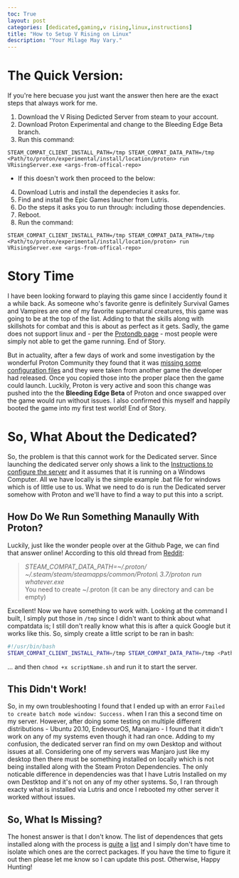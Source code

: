```yaml
---
toc: True
layout: post
categories: [dedicated,gaming,v rising,linux,instructions]
title: "How to Setup V Rising on Linux"
description: "Your Milage May Vary."
---
```


# The Quick Version:
If you're here becuase you just want the answer then here are the exact steps that always work for me.
1. Download the V Rising Dedicted Server from steam to your account.
2. Download Proton Experimental and change to the Bleeding Edge Beta branch.
3. Run this command:
```
STEAM_COMPAT_CLIENT_INSTALL_PATH=/tmp STEAM_COMPAT_DATA_PATH=/tmp <Path/to/proton/experimental/install/location/proton> run VRisingServer.exe <args-from-offical-repo>
```
- If this doesn't work then proceed to the below:
4. Download Lutris and install the dependecies it asks for.
5. Find and install the Epic Games laucher from Lutris.
6. Do the steps it asks you to run through: including those dependencies.
7. Reboot.
8. Run the command:
```
STEAM_COMPAT_CLIENT_INSTALL_PATH=/tmp STEAM_COMPAT_DATA_PATH=/tmp <Path/to/proton/experimental/install/location/proton> run VRisingServer.exe <args-from-offical-repo>
```

# Story Time
I have been looking forward to playing this game since I accidently found it a while back. As someone who's favorite genre is definitely Survival Games and Vampires are one of my favorite supernatural creatures, this game was going to be at the top of the list. Adding to that the skills along with skillshots for combat and this is about as perfect as it gets. Sadly, the game does not support linux and - per the [Protondb page](https://www.protondb.com/app/1604030) - most people were simply not able to get the game running.
End of Story.

But in actuality, after a few days of work and some investigation by the wonderful Proton Community they found that it was [missing some configuration files](https://github.com/ValveSoftware/Proton/issues/5845#issuecomment-1133871512) and they were taken from another game the developer had released. Once you copied those into the proper place then the game could launch. Luckily, Proton is very active and soon this change was pushed into the the **Bleeding Edge Beta** of Proton and once swapped over the game would run without issues. I also confirmed this myself and happily booted the game into my first test world!
End of Story.

# So, What About the Dedicated?
So, the problem is that this cannot work for the Dedicated server. Since launching the dedicated server only shows a link to the [Instructions to configure the server](https://github.com/StunlockStudios/vrising-dedicated-server-instructions) and it assumes that it is running on a Windows Computer. All we have locally is the simple example .bat file for windows which is of little use to us. What we need to do is run the Dedicated server somehow with Proton and we'll have to find a way to put this into a script. 

## How Do We Run Something Manaully With Proton?
Luckily, just like the wonder people over at the Github Page, we can find that answer online! According to this old thread from [Reddit](https://old.reddit.com/r/linux_gaming/comments/9au2qp/how_do_i_use_proton_via_command_line/):
> *STEAM_COMPAT_DATA_PATH=~/.proton/ ~/.steam/steam/steamapps/common/Proton\ 3.7/proton run whatever.exe*  
> You need to create ~/.proton (it can be any directory and can be empty)  

Excellent! Now we have something to work with. Looking at the command I built, I simply put those in `/tmp` since I didn't want to think about what compatdata is; I still don't really know what this is after a quick Google but it works like this.
So, simply create a little script to be ran in bash:
```bash
#!/usr/bin/bash
STEAM_COMPAT_CLIENT_INSTALL_PATH=/tmp STEAM_COMPAT_DATA_PATH=/tmp <Path/to/proton/experimental/install/location/proton> run VRisingServer.exe <args-from-offical-repo>
```
... and then `chmod +x scriptName.sh` and run it to start the server.

## This Didn't Work!
So, in my own troubleshooting I found that I ended up with an error `Failed to create batch mode window: Success.` when I ran this a second time on my server. However, after doing some testing on multiple different distributions - Ubuntu 20.10, EndevourOS, Manajaro - I found that it didn't work on any of my systems even though it had ran once. Adding to my confusion, the dedicated server ran find on my own Desktop and without issues at all. Considering one of my servers was Manjaro just like my desktop then there must be something installed on locally which is not being installed along with the Steam Proton Dependencies. The only noticable difference in dependencies was that I have Lutris Installed on my own Destktop and it's not on any of my other systems. So, I ran through exacty what is installed via Lutris and once I rebooted my other server it worked without issues.

## So, What Is Missing?
The honest answer is that I don't know. The list of dependences that gets installed along with the process is [quite](https://github.com/lutris/docs/blob/master/InstallingDrivers.md) a  [list](https://github.com/lutris/docs/blob/master/WineDependencies.md) and I simply don't have time to isolate which ones are the correct packages. If you have the time to figure it out then please let me know so I can update this post.
Otherwise, Happy Hunting!
